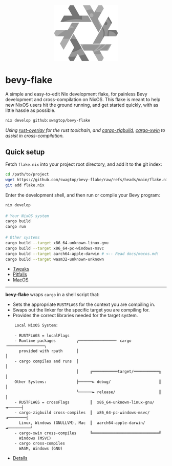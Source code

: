 <div align="center"> <img src="bevy-flake.svg" width="200"/> </div>

# bevy-flake

A simple and easy-to-edit Nix development flake,
for painless Bevy development and cross-compilation on NixOS.
This flake is meant to help new NixOS users hit the ground running,
and get started quickly, with as little hassle as possible.

```sh
nix develop github:swagtop/bevy-flake
```

*Using [rust-overlay][overlay] for the rust toolchain,
and [cargo-zigbuild][zigbuild], [cargo-xwin](xwin) to assist in
cross-compilation.*

[overlay]: https://github.com/oxalica/rust-overlay/
[zigbuild]: https://github.com/rust-cross/cargo-zigbuild
[xwin]: https://github.com/rust-cross/cargo-xwin

## Quick setup

Fetch `flake.nix` into your project root directory, and add it to the git index:

```sh
cd /path/to/project
wget https://github.com/swagtop/bevy-flake/raw/refs/heads/main/flake.nix
git add flake.nix
```

Enter the development shell, and then run or compile your Bevy program:

```sh
nix develop

# Your NixOS system
cargo build
cargo run

# Other systems
cargo build --target x86_64-unknown-linux-gnu
cargo build --target x86_64-pc-windows-msvc
cargo build --target aarch64-apple-darwin # <-- Read docs/macos.md!
cargo build --target wasm32-unknown-unknown
```

- [Tweaks](docs/tweaks.md)
- [Pitfalls](docs/pitfalls.md)
- [MacOS](docs/macos.md)

---

**bevy-flake** wraps `cargo` in a shell script that:
- Sets the appropriate `RUSTFLAGS` for the context you are compiling in.
- Swaps out the linker for the specific target you are compiling for.
- Provides the correct libraries needed for the target system.
```
    Local NixOS System:

    - RUSTFLAGS = localFlags    
    - Runtime packages         ╭────────────────╴ cargo ╶────────────────╮
      provided with rpath      │                                         │
    - cargo compiles and runs  │                                         │
                               │     ╔═══════════target/═══════════╗     │
    Other Systems:             ├──────► debug/                     ║     │
                               ╰──────► release/                   ║     │      
    - RUSTFLAGS = crossFlags         ║  x86_64-unknown-linux-gnu/ ◄──────┤ 
    - cargo-zigbuild cross-compiles  ║  x86_64-pc-windows-msvc/ ◄────────┤ 
      Linux, Windows (GNULLVM), Mac  ║  aarch64-apple-darwin/ ◄──────────╯ 
    - cargo-xwin cross-compiles      ╚═════════════════════════════╝ 
      Windows (MSVC)
    - cargo cross-compiles
      WASM, Windows (GNU)
```

- [Details](docs/details.md)
